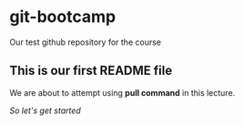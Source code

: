 # git-bootcamp
Our test github repository for the course
## This is our first  README file
We are about to attempt using **pull command** in this lecture.


*So let's get started*
